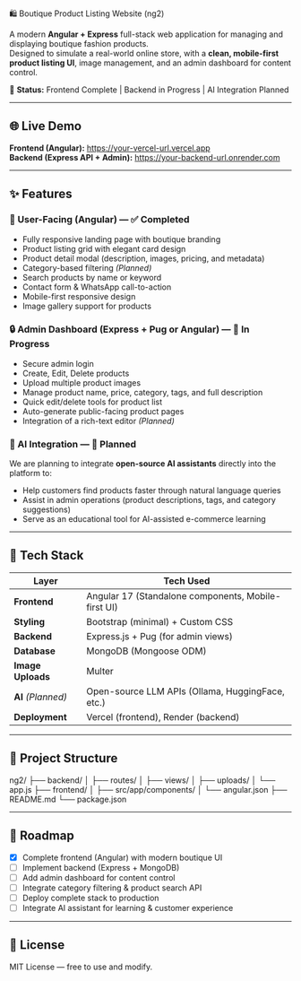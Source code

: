 🛍️ Boutique Product Listing Website (ng2)

A modern **Angular + Express** full-stack web application for managing and displaying boutique fashion products.  
Designed to simulate a real-world online store, with a **clean, mobile-first product listing UI**, image management, and an admin dashboard for content control.  

🚧 **Status:** Frontend Complete | Backend in Progress | AI Integration Planned

---

## 🌐 Live Demo
**Frontend (Angular):** https://your-vercel-url.vercel.app  
**Backend (Express API + Admin):** https://your-backend-url.onrender.com  

---

## ✨ Features

### 👗 User-Facing (Angular) — ✅ Completed
- Fully responsive landing page with boutique branding  
- Product listing grid with elegant card design  
- Product detail modal (description, images, pricing, and metadata)  
- Category-based filtering *(Planned)*  
- Search products by name or keyword  
- Contact form & WhatsApp call-to-action  
- Mobile-first responsive design  
- Image gallery support for products  

### 🔒 Admin Dashboard (Express + Pug or Angular) — 🚧 In Progress
- Secure admin login  
- Create, Edit, Delete products  
- Upload multiple product images  
- Manage product name, price, category, tags, and full description  
- Quick edit/delete tools for product list  
- Auto-generate public-facing product pages  
- Integration of a rich-text editor *(Planned)*  

### 🤖 AI Integration — 📝 Planned
We are planning to integrate **open-source AI assistants** directly into the platform to:
- Help customers find products faster through natural language queries  
- Assist in admin operations (product descriptions, tags, and category suggestions)  
- Serve as an educational tool for AI-assisted e-commerce learning  

---

## 🧱 Tech Stack

| Layer      | Tech Used |
|------------|-----------|
| **Frontend** | Angular 17 (Standalone components, Mobile-first UI) |
| **Styling**  | Bootstrap (minimal) + Custom CSS |
| **Backend**  | Express.js + Pug (for admin views) |
| **Database** | MongoDB (Mongoose ODM) |
| **Image Uploads** | Multer |
| **AI** *(Planned)* | Open-source LLM APIs (Ollama, HuggingFace, etc.) |
| **Deployment** | Vercel (frontend), Render (backend) |

---

## 📂 Project Structure

ng2/ ├── backend/ │   ├── routes/ │   ├── views/ │   ├── uploads/ │   └── app.js ├── frontend/ │   ├── src/app/components/ │   └── angular.json ├── README.md └── package.json

---

## 🚀 Roadmap

- [x] Complete frontend (Angular) with modern boutique UI  
- [ ] Implement backend (Express + MongoDB)  
- [ ] Add admin dashboard for content control  
- [ ] Integrate category filtering & product search API  
- [ ] Deploy complete stack to production  
- [ ] Integrate AI assistant for learning & customer experience  

---

## 📜 License
MIT License — free to use and modify.

